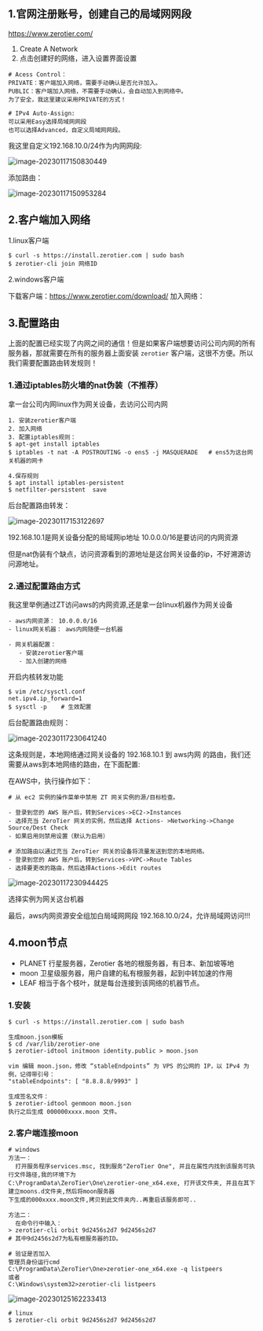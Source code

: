## 1.官网注册账号，创建自己的局域网网段

https://www.zerotier.com/

1. Create A Network
2. 点击创建好的网络，进入设置界面设置

```shell
# Acess Control：  
PRIVATE：客户端加入网络，需要手动确认是否允许加入。  
PUBLIC：客户端加入网络，不需要手动确认，会自动加入到网络中。  
为了安全，我这里建议采用PRIVATE的方式！ 

# IPv4 Auto-Assign:
可以采用Easy选择局域网网段
也可以选择Advanced，自定义局域网网段。
```

我这里自定义192.168.10.0/24作为内网网段:

![image-20230117150830449](D:\Tech\linux\Network\assets\image-20230117150830449.png)



添加路由：

![image-20230117150953284](D:\Tech\linux\Network\assets\image-20230117150953284.png)



## 2.客户端加入网络

1.linux客户端

```shell
$ curl -s https://install.zerotier.com | sudo bash
$ zerotier-cli join 网络ID
```

2.windows客户端

下载客户端：https://www.zerotier.com/download/
加入网络：

## 3.配置路由

上面的配置已经实现了内网之间的通信！但是如果客户端想要访问公司内网的所有服务器，那就需要在所有的服务器上面安装 `zerotier` 客户端，这很不方便。所以我们需要配置路由转发规则！

### 1.通过iptables防火墙的nat伪装（不推荐）

拿一台公司内网linux作为网关设备，去访问公司内网

```shell
1. 安装zerotier客户端
2. 加入网络
3. 配置iptables规则：
$ apt-get install iptables 
$ iptables -t nat -A POSTROUTING -o ens5 -j MASQUERADE   # ens5为这台网关机器的网卡

4.保存规则
$ apt install iptables-persistent
$ netfilter-persistent  save
```

后台配置路由转发：

![image-20230117153122697](D:\Tech\linux\Network\assets\image-20230117153122697.png)

192.168.10.1是网关设备分配的局域网ip地址
10.0.0.0/16是要访问的内网资源

但是nat伪装有个缺点，访问资源看到的源地址是这台网关设备的ip，不好溯源访问源地址。



### 2.通过配置路由方式

我这里举例通过ZT访问aws的内网资源,还是拿一台linux机器作为网关设备

```shell
- aws内网资源： 10.0.0.0/16
- linux网关机器： aws内网随便一台机器

- 网关机器配置：
   - 安装zerotier客户端
   - 加入创建的网络
```



开启内核转发功能

```shell
$ vim /etc/sysctl.conf
net.ipv4.ip_forward=1
$ sysctl -p    # 生效配置
```



后台配置路由规则：

![image-20230117230641240](D:\Tech\linux\Network\assets\image-20230117230641240.png)



这条规则是，本地网络通过网关设备的 192.168.10.1 到 aws内网 的路由，我们还需要从aws到本地网络的路由，在下面配置:

在AWS中，执行操作如下：

```shell
# 从 ec2 实例的操作菜单中禁用 ZT 网关实例的源/目标检查。  

- 登录到您的 AWS 账户后，转到Services->EC2->Instances
- 选择充当 ZeroTier 网关的实例，然后选择 Actions- >Networking->Change Source/Dest Check
- 如果启用则禁用设置（默认为启用）

# 添加路由以通过充当 ZeroTier 网关的设备将流量发送到您的本地网络。
- 登录到您的 AWS 账户后，转到Services->VPC->Route Tables
- 选择要更改的路由，然后选择Actions->Edit routes
```

![image-20230117230944425](D:\Tech\linux\Network\assets\image-20230117230944425.png)

选择实例为网关这台机器



最后，aws内网资源安全组加白局域网网段 192.168.10.0/24，允许局域网访问!!!



## 4.moon节点

- PLANET 行星服务器，Zerotier 各地的根服务器，有日本、新加坡等地
- moon 卫星级服务器，用户自建的私有根服务器，起到中转加速的作用
- LEAF 相当于各个枝叶，就是每台连接到该网络的机器节点。

### 1.安装

```shell
$ curl -s https://install.zerotier.com | sudo bash

生成moon.json模板
$ cd /var/lib/zerotier-one
$ zerotier-idtool initmoon identity.public > moon.json

vim 编辑 moon.json，修改 “stableEndpoints” 为 VPS 的公网的 IP，以 IPv4 为例，记得带引号：
"stableEndpoints": [ "8.8.8.8/9993" ]

生成签名文件：
$ zerotier-idtool genmoon moon.json
执行之后生成 000000xxxx.moon 文件。
```

### 2.客户端连接moon

```shell
# windows
方法一：
  打开服务程序services.msc, 找到服务"ZeroTier One", 并且在属性内找到该服务可执行文件路径,我的环境下为
C:\ProgramData\ZeroTier\One\zerotier-one_x64.exe, 打开该文件夹, 并且在其下建立moons.d文件夹,然后将moon服务器
下生成的000xxxx.moon文件,拷贝到此文件夹内..再重启该服务即可..

方法二：
  在命令行中输入：
> zerotier-cli orbit 9d2456s2d7 9d2456s2d7
# 其中9d2456s2d7为私有根服务器的ID。
```

```
# 验证是否加入
管理员身份运行cmd
C:\ProgramData\ZeroTier\One>zerotier-one_x64.exe -q listpeers
或者
C:\Windows\system32>zerotier-cli listpeers
```

![image-20230125162233413](D:\Tech\linux\Network\assets\image-20230125162233413.png)

```shell
# linux
$ zerotier-cli orbit 9d2456s2d7 9d2456s2d7
```

